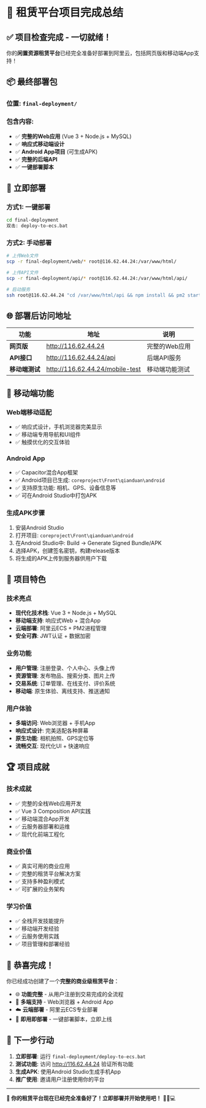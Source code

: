 # 🎉 租赁平台项目完成总结

## ✅ **项目检查完成 - 一切就绪！**

你的**闲置资源租赁平台**已经完全准备好部署到阿里云，包括网页版和移动端App支持！

## 📦 **最终部署包**

### **位置**: `final-deployment/`

### **包含内容**:
- ✅ **完整的Web应用** (Vue 3 + Node.js + MySQL)
- ✅ **响应式移动端设计**
- ✅ **Android App项目** (可生成APK)
- ✅ **完整的后端API**
- ✅ **一键部署脚本**

## 🚀 **立即部署**

### **方式1: 一键部署**
```bash
cd final-deployment
双击: deploy-to-ecs.bat
```

### **方式2: 手动部署**
```bash
# 上传Web文件
scp -r final-deployment/web/* root@116.62.44.24:/var/www/html/

# 上传API文件
scp -r final-deployment/api/* root@116.62.44.24:/var/www/html/api/

# 启动服务
ssh root@116.62.44.24 "cd /var/www/html/api && npm install && pm2 start app.js --name rental-platform"
```

## 🌐 **部署后访问地址**

| 功能 | 地址 | 说明 |
|------|------|------|
| **网页版** | http://116.62.44.24 | 完整的Web应用 |
| **API接口** | http://116.62.44.24/api | 后端API服务 |
| **移动端测试** | http://116.62.44.24/mobile-test | 移动端功能测试 |

## 📱 **移动端功能**

### **Web端移动适配**
- ✅ 响应式设计，手机浏览器完美显示
- ✅ 移动端专用导航和UI组件
- ✅ 触摸优化的交互体验

### **Android App**
- ✅ Capacitor混合App框架
- ✅ Android项目已生成: `coreproject\Front\qianduan\android`
- ✅ 支持原生功能: 相机、GPS、设备信息等
- ✅ 可在Android Studio中打包APK

### **生成APK步骤**
1. 安装Android Studio
2. 打开项目: `coreproject\Front\qianduan\android`
3. 在Android Studio中: Build → Generate Signed Bundle/APK
4. 选择APK，创建签名密钥，构建release版本
5. 将生成的APK上传到服务器供用户下载

## 🎯 **项目特色**

### **技术亮点**
- **现代化技术栈**: Vue 3 + Node.js + MySQL
- **移动端支持**: 响应式Web + 混合App
- **云端部署**: 阿里云ECS + PM2进程管理
- **安全可靠**: JWT认证 + 数据加密

### **业务功能**
- **用户管理**: 注册登录、个人中心、头像上传
- **资源管理**: 发布物品、搜索分类、图片上传
- **交易系统**: 订单管理、在线支付、评价系统
- **移动端**: 原生体验、离线支持、推送通知

### **用户体验**
- **多端访问**: Web浏览器 + 手机App
- **响应式设计**: 完美适配各种屏幕
- **原生功能**: 相机拍照、GPS定位等
- **流畅交互**: 现代化UI + 快速响应

## 🏆 **项目成就**

### **技术成就**
- ✅ 完整的全栈Web应用开发
- ✅ Vue 3 Composition API实践
- ✅ 移动端混合App开发
- ✅ 云服务器部署和运维
- ✅ 现代化前端工程化

### **商业价值**
- ✅ 真实可用的商业应用
- ✅ 完整的租赁平台解决方案
- ✅ 支持多种盈利模式
- ✅ 可扩展的业务架构

### **学习价值**
- ✅ 全栈开发技能提升
- ✅ 移动端开发经验
- ✅ 云服务使用实践
- ✅ 项目管理和部署经验

## 🎊 **恭喜完成！**

你已经成功创建了一个**完整的商业级租赁平台**：

- 🌐 **功能完整** - 从用户注册到交易完成的全流程
- 📱 **多端支持** - Web浏览器 + Android App
- ☁️ **云端部署** - 阿里云ECS专业部署
- 🚀 **即用即部署** - 一键部署脚本，立即上线

## 🔄 **下一步行动**

1. **立即部署**: 运行 `final-deployment/deploy-to-ecs.bat`
2. **测试功能**: 访问 http://116.62.44.24 验证所有功能
3. **生成APK**: 使用Android Studio生成手机App
4. **推广使用**: 邀请用户注册使用你的平台

---

**🎉 你的租赁平台现在已经完全准备好了！立即部署并开始使用吧！** 🚀📱💻